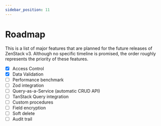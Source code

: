 ```yaml
---
sidebar_position: 11
---
```


# Roadmap

This is a list of major features that are planned for the future releases of ZenStack v3. Although no specific timeline is promised, the order roughly represents the priority of these features.

- [x] Access Control
- [x] Data Validation
- [ ] Performance benchmark
- [ ] Zod integration
- [ ] Query-as-a-Service (automatic CRUD API)
- [ ] TanStack Query integration
- [ ] Custom procedures
- [ ] Field encryption
- [ ] Soft delete
- [ ] Audit trail